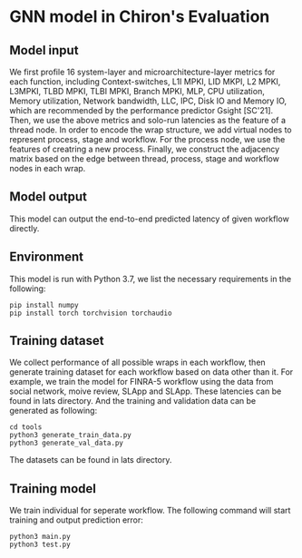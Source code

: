 # GNN model in Chiron's Evaluation
## Model input
We first profile 16 system-layer and microarchitecture-layer metrics for each function, including Context-switches, L1I MPKI, LID MKPI, L2 MPKI, L3MPKI, TLBD MPKI, TLBI MPKI, Branch MPKI,  MLP, CPU utilization, Memory utilization, Network bandwidth, LLC, IPC, Disk IO and Memory IO, which are recommended by the performance predictor Gsight [SC'21]. Then, we use the above metrics and solo-run latencies as the feature of a thread node.
In order to encode the wrap structure, we add virtual nodes to represent process, stage and workflow.
For the process node, we use the features of creatring a new process.
Finally, we construct the adjacency matrix based on the edge between thread, process, stage and workflow nodes in each wrap.

## Model output
This model can output the end-to-end predicted latency of given workflow directly.

## Environment

This model is run with Python 3.7, we list the necessary requirements in the following:

```
pip install numpy
pip install torch torchvision torchaudio
```

## Training dataset
We collect performance of all possible wraps in each workflow, then generate training dataset for each workflow based on data other than it. For example, we train the model for FINRA-5 workflow using the data from social network, moive review, SLApp and SLApp. 
These latencies can be found in lats directory. And the training and validation data can be generated as following:
```
cd tools
python3 generate_train_data.py
python3 generate_val_data.py
```
The datasets can be found in lats directory.

## Training model
We train individual for seperate workflow. The following command will start training and output prediction error:
```
python3 main.py
python3 test.py
```